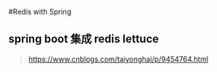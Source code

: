 #Redis with Spring

## spring boot 集成 redis lettuce
><https://www.cnblogs.com/taiyonghai/p/9454764.html>